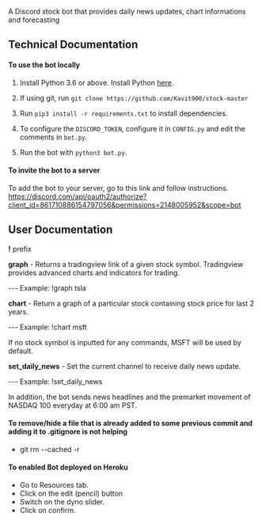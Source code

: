 A Discord stock bot that provides daily news updates, chart informations and forecasting

## Technical Documentation
#### To use the bot locally
1. Install Python 3.6 or above. Install Python [here](https://www.python.org/).

2. If using git, run ```git clone https://github.com/Kavit900/stock-master```
3. Run ```pip3 install -r requirements.txt``` to install dependencies.
4. To configure the ```DISCORD_TOKEN```, configure it in ```CONFIG.py``` and edit the comments in ```bot.py```.
5. Run the bot with ```python3 bot.py```.

#### To invite the bot to a server
To add the bot to your server, go to this link and follow instructions. <https://discord.com/api/oauth2/authorize?client_id=861710886154797056&permissions=2148005952&scope=bot>

## User Documentation
**!** prefix

**graph** - Returns a tradingview link of a given stock symbol. Tradingview provides advanced charts and indicators for trading.

--- Example: !graph tsla

**chart** - Return a graph of a particular stock containing stock price for last 2 years.

--- Example: !chart msft

If no stock symbol is inputted for any commands, MSFT will be used by default.

**set_daily_news** -  Set the current channel to receive daily news update.

--- Example: !set_daily_news


In addition, the bot sends news headlines and the premarket movement of NASDAQ 100 everyday at 6:00 am PST.

#### To remove/hide a file that is already added to some previous commit and adding it to .gitignore is not helping
- git rm --cached -r <filename>

#### To enabled Bot deployed on Heroku
- Go to Resources tab.
- Click on the edit (pencil) button
- Switch on the dyno slider.
- Click on confirm.

